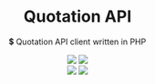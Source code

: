 <div align="center">
  <h1>Quotation API</h1>
  <p>💲 Quotation API client written in PHP</p>
  <img src="https://img.shields.io/github/license/fnogcps/quotation-api?color=green&style=for-the-badge" />
  <img src="https://img.shields.io/github/last-commit/fnogcps/quotation-api?style=for-the-badge" />
  <br/>
  <img src="https://img.shields.io/badge/PHP-777BB4?style=for-the-badge&logo=php&logoColor=white" />
  <img src="https://img.shields.io/badge/PHPUnit-blue?style=for-the-badge&logo=php&logoColor=white" />
</div>
